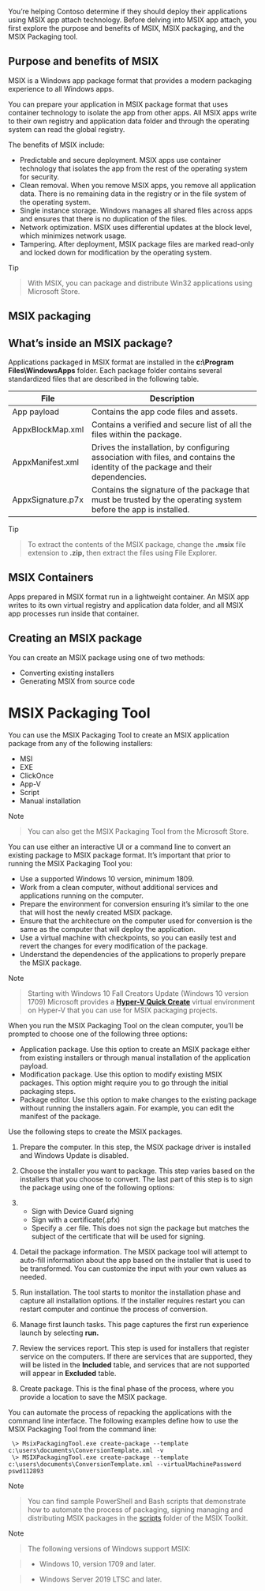 You’re helping Contoso determine if they should deploy their applications using MSIX app attach technology. Before delving into MSIX app attach, you first explore the purpose and benefits of MSIX, MSIX packaging, and the MSIX Packaging tool.

## Purpose and benefits of MSIX

MSIX is a Windows app package format that provides a modern packaging experience to all Windows apps.

You can prepare your application in MSIX package format that uses container technology to isolate the app from other apps. All MSIX apps write to their own registry and application data folder and through the operating system can read the global registry.

The benefits of MSIX include:

- Predictable and secure deployment. MSIX apps use container technology that isolates the app from the rest of the operating system for security.
- Clean removal. When you remove MSIX apps, you remove all application data. There is no remaining data in the registry or in the file system of the operating system.
- Single instance storage. Windows manages all shared files across apps and ensures that there is no duplication of the files.
- Network optimization. MSIX uses differential updates at the block level, which minimizes network usage.
- Tampering. After deployment, MSIX package files are marked read-only and locked down for modification by the operating system.

> [!TIP]

> With MSIX, you can package and distribute Win32 applications using Microsoft Store.

## MSIX packaging

## What’s inside an MSIX package?

Applications packaged in MSIX format are installed in the **c:\Program Files\WindowsApps** folder. Each package folder contains several standardized files that are described in the following table.

| File              | Description                                                  |
| ----------------- | ------------------------------------------------------------ |
|App payload|Contains the app code files and assets.|
|AppxBlockMap.xml|Contains a verified  and secure list of all the files within the package.|
| AppxManifest.xml|Drives the installation, by configuring association with files, and contains the identity of the package and their dependencies. |
| AppxSignature.p7x|Contains the signature of the package that must be trusted by the operating system before the app is installed.|

>[!TIP]

>To extract the contents of the MSIX package, change the **.msix** file extension to **.zip,** then extract the files using File Explorer.

## MSIX Containers

Apps prepared in MSIX format run in a lightweight container. An MSIX app writes to its own virtual registry and application data folder, and all MSIX app processes run inside that container.

## Creating an MSIX package

You can create an MSIX package using one of two methods:

- Converting existing installers
- Generating MSIX from source code

# MSIX Packaging Tool

You can use the MSIX Packaging Tool to create an MSIX application package from any of the following installers:

- MSI
- EXE
- ClickOnce
- App-V
- Script
- Manual installation

>[!NOTE]

>You can also get the MSIX Packaging Tool from the Microsoft Store.

You can use either an interactive UI or a command line to convert an existing package to MSIX package format. It’s important that prior to running the MSIX Packaging Tool you:

- Use a supported  Windows 10 version, minimum 1809.
- Work from a clean computer, without additional services and applications running on the computer.
- Prepare the environment for conversion ensuring it’s similar to the one that will host the newly created MSIX package.
- Ensure that the architecture on the computer used for conversion is the same as the computer that will deploy the application.
- Use a virtual machine with checkpoints, so you can easily test and revert the changes for every modification of the package.
- Understand the dependencies of the applications to properly prepare the MSIX package.

>[!NOTE]

> Starting with Windows 10 Fall Creators Update (Windows 10 version 1709) Microsoft provides a [**Hyper-V Quick Create**](https://docs.microsoft.com/windows/msix/packaging-tool/quick-create-vm) virtual environment on Hyper-V that you can use for MSIX packaging projects.

When you run the MSIX Packaging Tool on the clean computer, you’ll be prompted to choose one of the following three options:

- Application package. Use this option to create an MSIX package either from existing installers or through manual installation of the application payload.
- Modification package. Use this option to modify existing MSIX packages. This option might require you to go through the initial packaging steps.
- Package editor. Use this option to make changes to the existing package without running the installers again. For example, you can edit the manifest of the package.

Use the following steps to create the MSIX packages.

1. Prepare the computer. In this step, the MSIX package driver is installed and Windows Update is disabled.

2. Choose the installer you want to package. This step varies based on the installers that you choose to convert. The last part of this step is to sign the     package using one of the following options:

3. - Sign with Device Guard signing
   - Sign with a certificate(.pfx)
   - Specify a .cer file. This does not sign the package but matches the subject of the certificate that will be used for signing.

4. Detail the package information. The MSIX package tool will attempt to auto-fill information about the app based on the installer that is used to be transformed. You can customize the input with your own values as needed.

5. Run installation. The tool starts to monitor the installation phase and capture all installation options. If the installer requires restart you can restart computer and continue the process of conversion.

6. Manage first launch tasks. This page captures the first run experience launch by selecting **run.**

7. Review the services report. This step is used for installers that register service on the computers. If there are services that are supported, they will be listed in the **Included** table, and services that are not supported will appear in **Excluded** table.

8. Create package. This is the final phase of the process, where you provide a location to save the MSIX package.

You can automate the process of repacking the applications with the command line interface. The following examples define how to use the MSIX Packaging Tool from the command line:

```
 \> MsixPackagingTool.exe create-package --template c:\users\documents\ConversionTemplate.xml -v
 \> MSIXPackagingTool.exe create-package --template c:\users\documents\ConversionTemplate.xml --virtualMachinePassword pswd112893
```

>[!NOTE]

> You can find sample PowerShell and Bash scripts that demonstrate how to automate the process of packaging, signing managing and distributing MSIX packages in the [scripts](https://github.com/microsoft/MSIX-Toolkit/tree/master/Scripts) folder of the MSIX Toolkit.

>[!NOTE]

> The following versions of Windows support MSIX:

> - Windows 10, version 1709 and later.

> - Windows Server 2019 LTSC and later.
